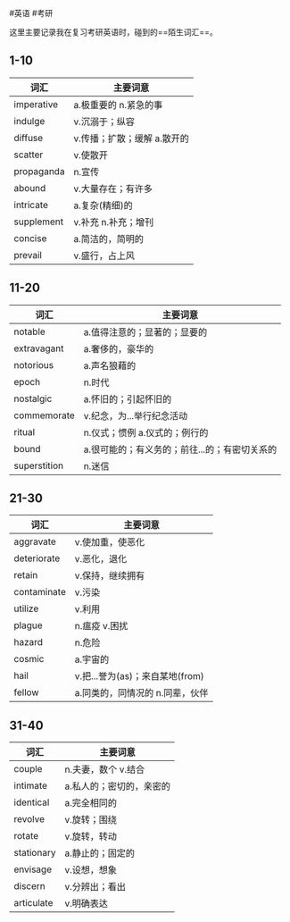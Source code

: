 #英语 #考研

这里主要记录我在复习考研英语时，碰到的==陌生词汇==。

## 1-10

| 词汇        | 主要词意                     |
| ----------- | ---------------------------- |
| imperative  | a.极重要的 n.紧急的事        |
| indulge     | v.沉溺于；纵容               |
| diffuse     | v.传播；扩散；缓解 a.散开的  |
| scatter     | v.使散开                     |
| propaganda  | n.宣传                       |
| abound      | v.大量存在；有许多           |
| intricate   | a.复杂(精细)的               |
| supplement  | v.补充 n.补充；增刊          |
| concise     | a.简洁的，简明的             |
| prevail     | v.盛行，占上风               |

## 11-20

| 词汇         | 主要词意                                      |
| ------------ | --------------------------------------------- |
| notable      | a.值得注意的；显著的；显要的                  |
| extravagant  | a.奢侈的，豪华的                              |
| notorious    | a.声名狼藉的                                  |
| epoch        | n.时代                                        |
| nostalgic    | a.怀旧的；引起怀旧的                          |
| commemorate  | v.纪念，为...举行纪念活动                     |
| ritual       | n.仪式；惯例 a.仪式的；例行的                 |
| bound        | a.很可能的；有义务的；前往...的；有密切关系的 |
| superstition | n.迷信                                              |

## 21-30

| 词汇        | 主要词意                        |
| ----------- | ------------------------------- |
| aggravate   | v.使加重，使恶化                |
| deteriorate | v.恶化，退化                    |
| retain      | v.保持，继续拥有                |
| contaminate | v.污染                          |
| utilize     | v.利用                          |
| plague      | n.瘟疫 v.困扰                   |
| hazard      | n.危险                          |
| cosmic      | a.宇宙的                        |
| hail        | v.把...誉为(as)；来自某地(from) |
| fellow      | a.同类的，同情况的 n.同辈，伙伴 |

## 31-40

| 词汇       | 主要词意                 |
| ---------- | ------------------------ |
| couple     | n.夫妻，数个 v.结合      |
| intimate   | a.私人的；密切的，亲密的 |
| identical  | a.完全相同的             |
| revolve    | v.旋转；围绕             |
| rotate     | v.旋转，转动             |
| stationary | a.静止的；固定的         |
| envisage   | v.设想，想象             |
| discern    | v.分辨出；看出           |
| articulate | v.明确表达               |






